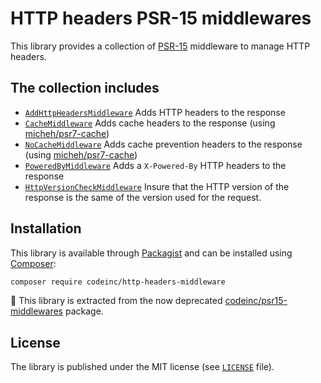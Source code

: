 # HTTP headers PSR-15 middlewares 

This library provides a collection of [PSR-15](https://www.php-fig.org/psr/psr-15/) middleware to manage HTTP headers. 


## The collection includes

* [`AddHttpHeadersMiddleware`](src/AddHttpHeadersMiddleware.php) Adds HTTP headers to the response
* [`CacheMiddleware`](src/CacheMiddleware.php) Adds cache headers to the response (using [micheh/psr7-cache](https://packagist.org/packages/micheh/psr7-cache))
* [`NoCacheMiddleware`](src/NoCacheMiddleware.php) Adds cache prevention headers to the response (using [micheh/psr7-cache](https://packagist.org/packages/micheh/psr7-cache))
* [`PoweredByMiddleware`](src/PoweredByMiddleware.php) Adds a `X-Powered-By` HTTP headers to the response
* [`HttpVersionCheckMiddleware`](src/HttpVersionCheckMiddleware.php) Insure that the HTTP version of the response is the same of the version used for the request.


## Installation

This library is available through [Packagist](https://packagist.org/packages/codeinc/http-headers-middleware) and can be installed using [Composer](https://getcomposer.org/): 

```bash
composer require codeinc/http-headers-middleware
```

:speech_balloon: This library is extracted from the now deprecated [codeinc/psr15-middlewares](https://packagist.org/packages/codeinc/psr15-middlewares) package.


## License

The library is published under the MIT license (see [`LICENSE`](LICENSE) file).